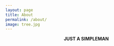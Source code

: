 ```yaml
---
layout: page
title: About
permalink: /about/
image: tree.jpg
---
```


<p align="center">
    <strong>JUST A SIMPLEMAN</strong>
</p>